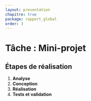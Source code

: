```yaml
---
layout: presentation
chapitre: true
package: rapport_global
order: 3
---
```


# Tâche : Mini-projet

## Étapes de réalisation

1. **Analyse**
2. **Conception**
3. **Réalisation**
4. **Tests et validation**